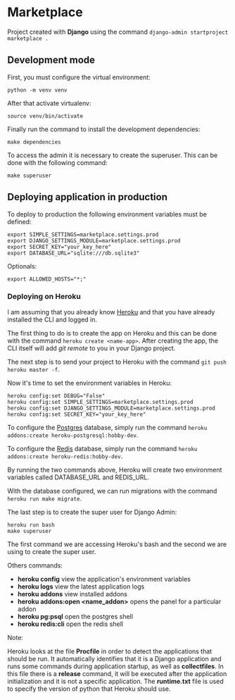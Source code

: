 # Marketplace

Project created with **Django** using the command `django-admin startproject marketplace .`

## Development mode

First, you must configure the virtual environment:
```shell script
python -m venv venv
```

After that activate virtualenv:
```shell script
source venv/bin/activate
```

Finally run the command to install the development dependencies:
```shell script
make dependencies
```

To access the admin it is necessary to create the superuser. This can be done
with the following command:

```shell script
make superuser
```

## Deploying application in production

To deploy to production the following environment variables must be defined:
```shell script
export SIMPLE_SETTINGS=marketplace.settings.prod
export DJANGO_SETTINGS_MODULE=marketplace.settings.prod
export SECRET_KEY="your_key_here"
export DATABASE_URL="sqlite:///db.sqlite3"
```

Optionals:
```shell script
export ALLOWED_HOSTS="*;"
```

### Deploying on Heroku
I am assuming that you already know [Heroku](https://dashboard.heroku.com/apps)
and that you have already installed the CLI and logged in.

The first thing to do is to create the app on Heroku and this can be done with
the command `heroku create <name-app>`. After creating the app, the CLI itself
will add _git remote_ to you in your Django project.

The next step is to send your project to Heroku with the command
`git push heroku master -f`.

Now it's time to set the environment variables in Heroku:
```shell script
heroku config:set DEBUG="False"
heroku config:set SIMPLE_SETTINGS=marketplace.settings.prod
heroku config:set DJANGO_SETTINGS_MODULE=marketplace.settings.prod
heroku config:set SECRET_KEY="your_key_here"
```

To configure the [Postgres](https://devcenter.heroku.com/articles/heroku-postgresql)
database, simply run the command `heroku addons:create heroku-postgresql:hobby-dev`.

To configure the [Redis](https://elements.heroku.com/addons/heroku-redis)
database, simply run the command `heroku addons:create heroku-redis:hobby-dev`.

By running the two commands above, Heroku will create two environment variables
called DATABASE_URL and REDIS_URL.

With the database configured, we can run migrations with the command
`heroku run make migrate`.

The last step is to create the super user for Django Admin:
```shell script
heroku run bash
make superuser
```

The first command we are accessing Heroku's bash and the second we are using to
create the super user.

Others commands:
- **heroku config** view the application's environment variables
- **heroku logs** view the latest application logs
- **heroku addons** view installed addons
- **heroku addons:open <name_addon>** opens the panel for a particular addon
- **heroku pg:psql** open the postgres shell
- **heroku redis:cli** open the redis shell

Note:

Heroku looks at the file **Procfile** in order to detect the
applications that should be run. It automatically identifies that it is a
Django application and runs some commands during application startup, as well
as **collectfiles**. In this file there is a **release** command, it will be
executed after the application initialization and it is not a specific
application. The **runtime.txt** file is used to specify the version of python
that Heroku should use.

